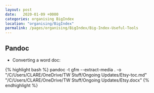 ```yaml
---
layout: post
date:   2020-01-09 +0000
categories: organising BigIndex
location: "organising/BigIndex"
permalink: /pages/organising/BigIndex/Big-Index-Useful-Tools
---
```


## Pandoc

* Converting a word doc: 

{% highlight bash %}
pandoc -t gfm --extract-media . -o "/C/Users/CLARE/OneDrive/TW Stuff/Ongoing Updates/Etsy-toc.md" "/C/Users/CLARE/OneDrive/TW Stuff/Ongoing Updates/Etsy.docx"
{% endhighlight %}